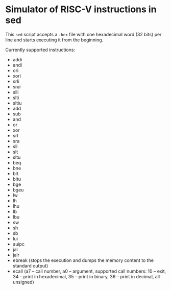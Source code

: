 # Simulator of RISC-V instructions in sed

This `sed` script accepts a `.hex` file with one hexadecimal word (32 bits) per line and starts executing it from the beginning.

Currently supported instructions: 
* addi
* andi
* ori
* xori
* srli
* srai
* slli
* slti
* sltiu
* add
* sub
* and
* or
* xor
* srl
* sra
* sll
* slt
* sltu
* beq
* bne
* blt
* bltu
* bge
* bgeu
* lw
* lh
* lhu
* lb
* lbu
* sw
* sh
* sb
* lui
* auipc
* jal
* jalr
* ebreak (stops the execution and dumps the memory content to the standard output)
* ecall (a7 – call number, a0 – argument, supported call numbers: 10 – exit, 34 – print in hexadecimal, 35 – print in binary, 36 – print in decimal, all unsigned)
